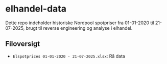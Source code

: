 # elhandel-data
Dette repo indeholder historiske Nordpool spotpriser fra 01-01-2020 til 21-07-2025, brugt til reverse engineering og analyse i elhandel.

## Filoversigt
- `Elspotprices 01-01-2020 - 21-07-2025.xlsx`: Rå data
